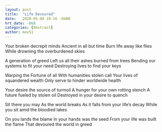 ```yaml
---
layout: post
title:  "Life Devoured"
date:   2020-05-08 19-16 -0400
hrt_date: -868
categories: [Abstract]
author: mov51
---
```

Your broken decrepit minds
Ancient in all but time
Burn life away like flies
While drowning the overburdened skies

A generation of greed
Left us all their ashes burned from trees
Bending our systems to fit your need
Destroying lives to find your keys

Warping the Fortune of all
With humanities stolen call
Your lives of squandered wealth
Only serve to hinder worldwide health

Your desire the source of turmoil
A hunger for your own rotting stench
A future fueled by stolen oil
Destroyed in your desire to quench

Sit there you may
As the world breaks
As it falls from your life’s decay
While you sit amid the bloodied lakes

On you lands the blame
In your hands was the seed
From your life was built the flame
That devoured the world in greed